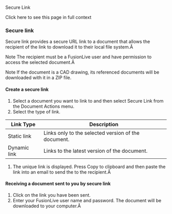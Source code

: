 Secure Link

Click here to see this page in full context

###  Secure link

Secure link provides a secure URL link to a document that allows the recipient
of the link to download it to their local file system.Â

Note  The recipient must be a FusionLive user and have permission to access
the selected document.Â

Note  If the document is a CAD drawing, its referenced documents will be
downloaded with it in a ZIP file.

####  Create a secure link

  1. Select a document you want to link to and then select Secure Link from the Document Actions menu. 
  2. Select the type of link. 

Link Type  |  Description   
---|---  
Static link  |  Links only to the selected version of the document.   
Dynamic link  |  Links to the latest version of the document.   
  
  

  1. The unique link is displayed. Press Copy to clipboard and then paste the link into an email to send the to the recipient.Â 

####  Receiving a document sent to you by secure link

  1. Click on the link you have been sent. 
  2. Enter your FusionLive user name and password. The document will be downloaded to your computer.Â 


